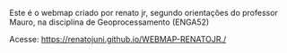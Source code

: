 Este é o webmap criado por renato jr, segundo orientações do professor Mauro, na disciplina de Geoprocessamento (ENGA52)

Acesse: <https://renatojuni.github.io/WEBMAP-RENATOJR./>
